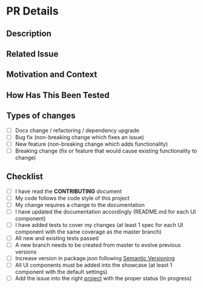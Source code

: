 # PR Details

<!--- Provide a general summary of your changes in the Title above -->

## Description

<!--- Describe your changes in detail. Do not repeat the Issue description. -->

## Related Issue

<!--- This project only accepts pull requests related to open issues -->
<!--- If suggesting a new feature or change, please discuss it in an issue first -->
<!--- If fixing a bug, there should be an issue describing it with steps to reproduce -->
<!--- Please link to the issue here: -->

## Motivation and Context

<!--- Why is this change required? What problem does it solve? -->

## How Has This Been Tested

<!--- Please describe in detail how you tested your changes. -->
<!--- Include details of your testing environment, and the tests you ran to -->
<!--- see how your change affects other areas of the code, etc. -->

## Types of changes

<!--- What types of changes does your code introduce? Put an `x` in all the boxes that apply: -->

- [ ] Docs change / refactoring / dependency upgrade
- [ ] Bug fix (non-breaking change which fixes an issue)
- [ ] New feature (non-breaking change which adds functionality)
- [ ] Breaking change (fix or feature that would cause existing functionality to change)

## Checklist

<!--- Go over all the following points, and put an `x` in all the boxes that apply. -->
<!--- If you're unsure about any of these, don't hesitate to ask. We're here to help! -->

- [ ] I have read the **CONTRIBUTING** document
- [ ] My code follows the code style of this project
- [ ] My change requires a change to the documentation 
- [ ] I have updated the documentation accordingly (README.md for each UI component)
- [ ] I have added tests to cover my changes (at least 1 spec for each UI component with the same coverage as the master branch)
- [ ] All new and existing tests passed
- [ ] A new branch needs to be created from master to evolve previous versions
- [ ] Increase version in package.json following [Semantic Versioning](https://semver.org/)
- [ ] All UI components must be added into the showcase (at least 1 component with the default settings)
- [ ] Add the issue into the right [project](https://github.com/systelab/systelab-components/projects) with the proper status (In progress)
